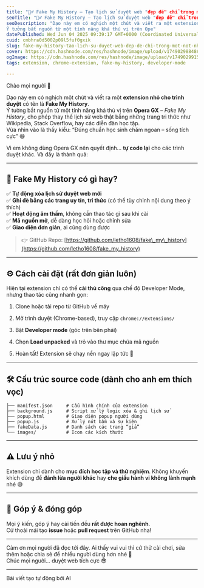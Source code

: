 ```yaml
---
title: "🕵️‍♂️ Fake My History – Tạo lịch sử duyệt web "đẹp đẽ" chỉ trong một nốt nhạc"
seoTitle: "🕵️‍♂️ Fake My History – Tạo lịch sử duyệt web "đẹp đẽ" chỉ trong một"
seoDescription: "Dạo này em có nghịch một chút và viết ra một extension nhỏ cho trình duyệt có tên là Fake My History.
Ý tưởng bắt nguồn từ một tính năng khá thú vị trên Ope"
datePublished: Wed Jun 04 2025 09:39:17 GMT+0000 (Coordinated Universal Time)
cuid: cmbhra0d5002p09l5fuf0gxik
slug: fake-my-history-tao-lich-su-duyet-web-dep-de-chi-trong-mot-not-nhac
cover: https://cdn.hashnode.com/res/hashnode/image/upload/v1749029884862/9bcac4da-5f13-4169-8cf8-4c19ac47ee8c.png
ogImage: https://cdn.hashnode.com/res/hashnode/image/upload/v1749029915049/89d2052b-8621-49ac-b519-77f0c40454d9.png
tags: extension, chrome-extension, fake-my-history, developer-mode

---
```


Chào mọi người 👋

Dạo này em có nghịch một chút và viết ra một **extension nhỏ cho trình duyệt** có tên là **Fake My History**.  
Ý tưởng bắt nguồn từ một tính năng khá thú vị trên **Opera GX** – *Fake My History*, cho phép thay thế lịch sử web thật bằng những trang tri thức như Wikipedia, Stack Overflow, hay các diễn đàn học tập.  
Vừa nhìn vào là thấy kiểu: “Đúng chuẩn học sinh chăm ngoan – sống tích cực” 😄

Vì em không dùng Opera GX nên quyết định... **tự code lại** cho các trình duyệt khác. Và đây là thành quả:

---

## 🌟 Fake My History có gì hay?

✅ **Tự động xóa lịch sử duyệt web mới**  
✅ **Ghi đè bằng các trang uy tín, tri thức** (có thể tùy chỉnh nội dung theo ý thích)  
✅ **Hoạt động âm thầm**, không cần thao tác gì sau khi cài  
✅ **Mã nguồn mở**, dễ dàng học hỏi hoặc chỉnh sửa  
✅ **Giao diện đơn giản**, ai cũng dùng được

> 👉 GitHub Repo: [https://github.com/letho1608/fake\_my\_history](https://github.com/letho1608/fake_my_history)

---

## ⚙️ Cách cài đặt (rất đơn giản luôn)

Hiện tại extension chỉ có thể **cài thủ công** qua chế độ Developer Mode, nhưng thao tác cũng nhanh gọn:

1. Clone hoặc tải repo từ GitHub về máy
    
2. Mở trình duyệt (Chrome-based), truy cập `chrome://extensions/`
    
3. Bật **Developer mode** (góc trên bên phải)
    
4. Chọn **Load unpacked** và trỏ vào thư mục chứa mã nguồn
    
5. Hoàn tất! Extension sẽ chạy nền ngay lập tức 🎉
    

---

## 🛠 Cấu trúc source code (dành cho anh em thích vọc)

```plaintext
├── manifest.json     # Cấu hình chính của extension
├── background.js     # Script xử lý logic xóa & ghi lịch sử
├── popup.html        # Giao diện popup người dùng
├── popup.js          # Xử lý nút bấm và sự kiện
├── fakeData.js       # Danh sách các trang “giả”
└── images/           # Icon các kích thước
```

---

## ⚠️ Lưu ý nhỏ

Extension chỉ dành cho **mục đích học tập và thử nghiệm**. Không khuyến khích dùng để **đánh lừa người khác** hay **che giấu hành vi không lành mạnh** nhé 😅

---

## 🤝 Góp ý & đóng góp

Mọi ý kiến, góp ý hay cải tiến đều **rất được hoan nghênh**.  
Cứ thoải mái tạo **issue** hoặc **pull request** trên GitHub nha!

---

Cảm ơn mọi người đã đọc tới đây. Ai thấy vui vui thì cứ thử cài chơi, sửa thêm hoặc chia sẻ để nhiều người dùng hơn nhé 🙌  
Chúc mọi người... duyệt web tích cực 😎

---

Bài viết tạo tự động bởi AI